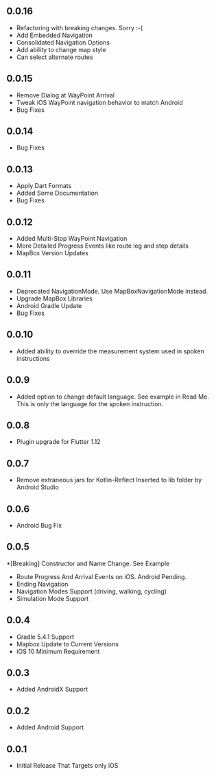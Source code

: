 ## 0.0.16
* Refactoring with breaking changes. Sorry :-(
* Add Embedded Navigation
* Consolidated Navigation Options
* Add ability to change map style
* Can select alternate routes

## 0.0.15
* Remove Dialog at WayPoint Arrival
* Tweak iOS WayPoint navigation behavior to match Android
* Bug Fixes

## 0.0.14
* Bug Fixes

## 0.0.13
* Apply Dart Formats
* Added Some Documentation
* Bug Fixes

## 0.0.12
* Added Multi-Stop WayPoint Navigation
* More Detailed Progress Events like route leg and step details
* MapBox Version Updates

## 0.0.11
* Deprecated NavigationMode. Use MapBoxNavigationMode instead.
* Upgrade MapBox Libraries
* Android Gradle Update
* Bug Fixes

## 0.0.10
* Added ability to override the measurement system used in spoken instructions

## 0.0.9
* Added option to change default language. See example in Read Me. This is only the language for the spoken instruction.

## 0.0.8
* Plugin upgrade for Flutter 1.12

## 0.0.7
* Remove extraneous jars for Kotlin-Reflect Inserted to lib folder by Android Studio

## 0.0.6
* Android Bug Fix

## 0.0.5
*[Breaking] Constructor and Name Change. See Example
* Route Progress And Arrival Events on iOS. Android Pending.
* Ending Navigation
* Navigation Modes Support (driving, walking, cycling)
* Simulation Mode Support

## 0.0.4
* Gradle 5.4.1 Support
* Mapbox Update to Current Versions
* iOS 10 Minimum Requirement

## 0.0.3

* Added AndroidX Support

## 0.0.2

* Added Android Support

## 0.0.1

* Initial Release That Targets only iOS
